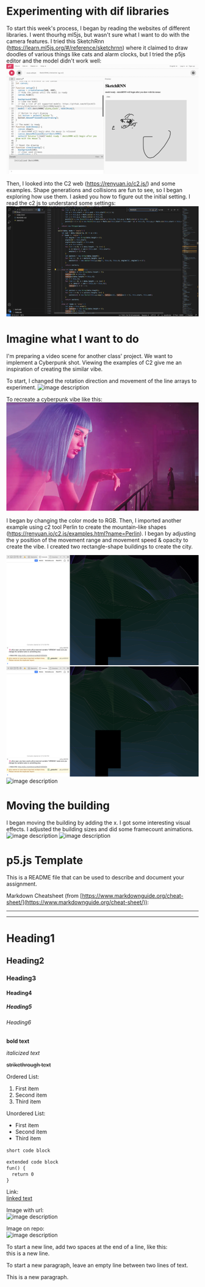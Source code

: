# Experimenting with dif libraries
To start this week's process, I began by reading the websites of different libraries. I went thourhg ml5js, but wasn't sure what I want to do with the camera features. I tried this SketchRnn (https://learn.ml5js.org/#/reference/sketchrnn) where it claimed to draw doodles of various things like cats and alarm clocks, but I tried the p5js editor and the model didn't work well:  
![image description](./1.png)

Then, I looked into the C2 web (https://renyuan.io/c2.js/) and some examples. Shape generations and collisions are fun to see, so I began exploring how use them. I asked you how to figure out the initial setting. I read the c2 js to understand some settings:
![image description](./2.png)


# Imagine what I want to do
I'm preparing a video scene for another class' project. We want to implement a Cyberpunk shot. Viewing the examples of C2 give me an inspiration of creating the similar vibe. 

To start, I changed the rotation direction and movement of the line arrays to experiment. 
![image description](./3.png)


To recreate a cyberpunk vibe like this:
![image description](./4.webp)

I began by changing the color mode to RGB. Then, I imported another example using c2 tool Perlin to create the mountain-like shapes (https://renyuan.io/c2.js/examples.html?name=Perlin). I began by adjusting the y position of the movement range and movement speed & opacity to create the vibe. I created two rectangle-shape buildings to create the city. 

![image description](./5.png)
![image description](./6.png)
![image description](./7.png)


# Moving the building
I began moving the building by adding the x. I got some interesting visual effects. I adjusted the building sizes and did some framecount animations. 
![image description](./8.png)
![image description](./9.png)










# p5.js Template

This is a README file that can be used to describe and document your assignment.

Markdown Cheatsheet (from [https://www.markdownguide.org/cheat-sheet/](https://www.markdownguide.org/cheat-sheet/)):

---
---

# Heading1
## Heading2
### Heading3
#### Heading4
##### Heading5
###### Heading6

**bold text**

*italicized text*

~~strikethrough text~~

Ordered List:
1. First item
2. Second item
3. Third item

Unordered List:
- First item
- Second item
- Third item

`short code block`

```
extended code block
fun() {
  return 0
}
```

Link:  
[linked text](https://www.example.com)


Image with url:  
![image description](https://dm-gy-6063-2023f-d.github.io/assets/homework/02/clark-espaco-modulado-00.jpg)


Image on repo:  
![image description](./file-name.jpg)


To start a new line, add two spaces at the end of a line, like this:  
this is a new line.


To start a new paragraph, leave an empty line between two lines of text.

This is a new paragraph.
